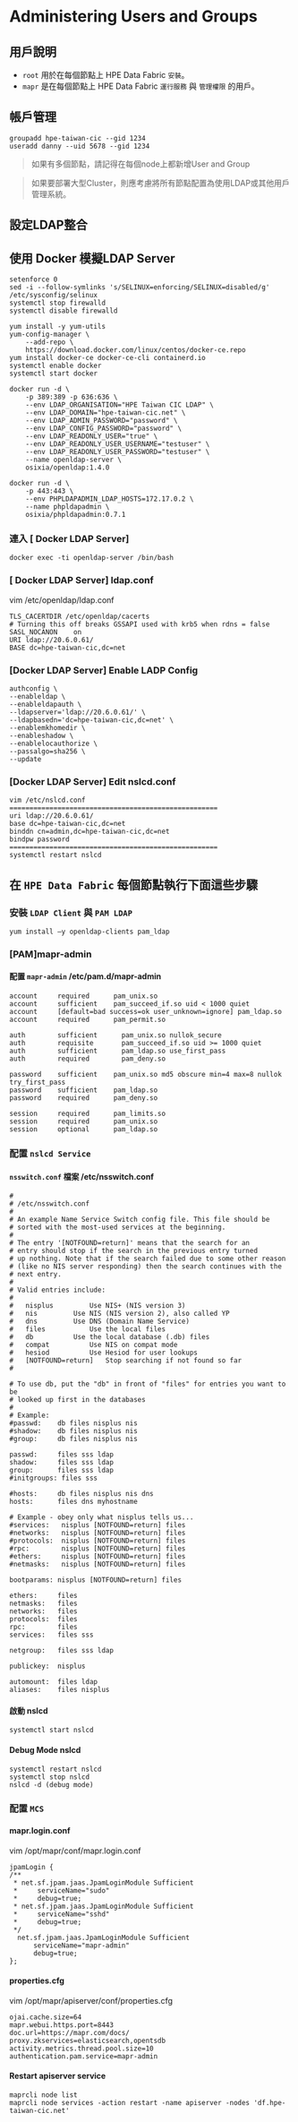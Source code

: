# Administering Users and Groups

## 用戶說明

* `root` 用於在每個節點上 HPE Data Fabric `安裝`。
* `mapr` 是在每個節點上 HPE Data Fabric `運行服務` 與 `管理權限` 的用戶。

## 帳戶管理

```shell=
groupadd hpe-taiwan-cic --gid 1234
useradd danny --uid 5678 --gid 1234
```

> 如果有多個節點，請記得在每個node上都新增User and Group 

> 如果要部署大型Cluster，則應考慮將所有節點配置為使用LDAP或其他用戶管理系統。

## 設定LDAP整合

## 使用 Docker 模擬LDAP Server
```shell=
setenforce 0
sed -i --follow-symlinks 's/SELINUX=enforcing/SELINUX=disabled/g' /etc/sysconfig/selinux
systemctl stop firewalld
systemctl disable firewalld

yum install -y yum-utils
yum-config-manager \
    --add-repo \
    https://download.docker.com/linux/centos/docker-ce.repo
yum install docker-ce docker-ce-cli containerd.io
systemctl enable docker
systemctl start docker

docker run -d \
    -p 389:389 -p 636:636 \
    --env LDAP_ORGANISATION="HPE Taiwan CIC LDAP" \
    --env LDAP_DOMAIN="hpe-taiwan-cic.net" \
    --env LDAP_ADMIN_PASSWORD="password" \
    --env LDAP_CONFIG_PASSWORD="password" \
    --env LDAP_READONLY_USER="true" \
    --env LDAP_READONLY_USER_USERNAME="testuser" \
    --env LDAP_READONLY_USER_PASSWORD="testuser" \
    --name openldap-server \
    osixia/openldap:1.4.0

docker run -d \
    -p 443:443 \
    --env PHPLDAPADMIN_LDAP_HOSTS=172.17.0.2 \
    --name phpldapadmin \
    osixia/phpldapadmin:0.7.1
```

### 連入 [ Docker LDAP Server] 

```shell=
docker exec -ti openldap-server /bin/bash
```

### [ Docker LDAP Server] ldap.conf

vim /etc/openldap/ldap.conf
```shell=
TLS_CACERTDIR /etc/openldap/cacerts
# Turning this off breaks GSSAPI used with krb5 when rdns = false
SASL_NOCANON    on
URI ldap://20.6.0.61/
BASE dc=hpe-taiwan-cic,dc=net
```

### [Docker LDAP Server] Enable LADP Config 

```shell=
authconfig \
--enableldap \
--enableldapauth \
--ldapserver='ldap://20.6.0.61/' \
--ldapbasedn='dc=hpe-taiwan-cic,dc=net' \
--enablemkhomedir \
--enableshadow \
--enablelocauthorize \
--passalgo=sha256 \
--update
```

### [Docker LDAP Server] Edit nslcd.conf 

```shell=
vim /etc/nslcd.conf
====================================================
uri ldap://20.6.0.61/
base dc=hpe-taiwan-cic,dc=net
binddn cn=admin,dc=hpe-taiwan-cic,dc=net
bindpw password
====================================================
systemctl restart nslcd
```

## 在 `HPE Data Fabric` 每個節點執行下面這些步驟

### 安裝 `LDAP Client` 與 `PAM LDAP`

```shell=
yum install –y openldap-clients pam_ldap
```

### [PAM]mapr-admin

#### 配置 `mapr-admin` /etc/pam.d/mapr-admin

```shell=
account     required      pam_unix.so
account     sufficient    pam_succeed_if.so uid < 1000 quiet
account     [default=bad success=ok user_unknown=ignore] pam_ldap.so
account     required      pam_permit.so
 
auth        sufficient      pam_unix.so nullok_secure
auth        requisite       pam_succeed_if.so uid >= 1000 quiet
auth        sufficient      pam_ldap.so use_first_pass
auth        required        pam_deny.so
 
password    sufficient    pam_unix.so md5 obscure min=4 max=8 nullok
try_first_pass
password    sufficient    pam_ldap.so
password    required      pam_deny.so
 
session     required      pam_limits.so
session     required      pam_unix.so
session     optional      pam_ldap.so
```

### 配置 `nslcd Service` 

#### `nsswitch.conf` 檔案 /etc/nsswitch.conf

```shell=
#
# /etc/nsswitch.conf
#
# An example Name Service Switch config file. This file should be
# sorted with the most-used services at the beginning.
#
# The entry '[NOTFOUND=return]' means that the search for an
# entry should stop if the search in the previous entry turned
# up nothing. Note that if the search failed due to some other reason
# (like no NIS server responding) then the search continues with the
# next entry.
#
# Valid entries include:
#
#	nisplus			Use NIS+ (NIS version 3)
#	nis			Use NIS (NIS version 2), also called YP
#	dns			Use DNS (Domain Name Service)
#	files			Use the local files
#	db			Use the local database (.db) files
#	compat			Use NIS on compat mode
#	hesiod			Use Hesiod for user lookups
#	[NOTFOUND=return]	Stop searching if not found so far
#

# To use db, put the "db" in front of "files" for entries you want to be
# looked up first in the databases
#
# Example:
#passwd:    db files nisplus nis
#shadow:    db files nisplus nis
#group:     db files nisplus nis

passwd:     files sss ldap
shadow:     files sss ldap
group:      files sss ldap
#initgroups: files sss

#hosts:     db files nisplus nis dns
hosts:      files dns myhostname

# Example - obey only what nisplus tells us...
#services:   nisplus [NOTFOUND=return] files
#networks:   nisplus [NOTFOUND=return] files
#protocols:  nisplus [NOTFOUND=return] files
#rpc:        nisplus [NOTFOUND=return] files
#ethers:     nisplus [NOTFOUND=return] files
#netmasks:   nisplus [NOTFOUND=return] files

bootparams: nisplus [NOTFOUND=return] files

ethers:     files
netmasks:   files
networks:   files
protocols:  files
rpc:        files
services:   files sss

netgroup:   files sss ldap

publickey:  nisplus

automount:  files ldap
aliases:    files nisplus
```


#### 啟動 nslcd

```shell=
systemctl start nslcd
```

#### Debug Mode nslcd

```shell=
systemctl restart nslcd
systemctl stop nslcd
nslcd -d (debug mode)
```

### 配置 `MCS` 

#### mapr.login.conf

vim /opt/mapr/conf/mapr.login.conf

```shell=
jpamLogin {
/**
 * net.sf.jpam.jaas.JpamLoginModule Sufficient
 *     serviceName="sudo"
 *     debug=true;
 * net.sf.jpam.jaas.JpamLoginModule Sufficient
 *     serviceName="sshd"
 *     debug=true;
 */
  net.sf.jpam.jaas.JpamLoginModule Sufficient
      serviceName="mapr-admin"
      debug=true;
};
```

#### properties.cfg

vim /opt/mapr/apiserver/conf/properties.cfg

```shell=
ojai.cache.size=64
mapr.webui.https.port=8443
doc.url=https://mapr.com/docs/
proxy.zkservices=elasticsearch,opentsdb
activity.metrics.thread.pool.size=10
authentication.pam.service=mapr-admin
```

#### Restart apiserver service

```shell=
maprcli node list
maprcli node services -action restart -name apiserver -nodes 'df.hpe-taiwan-cic.net'
```
